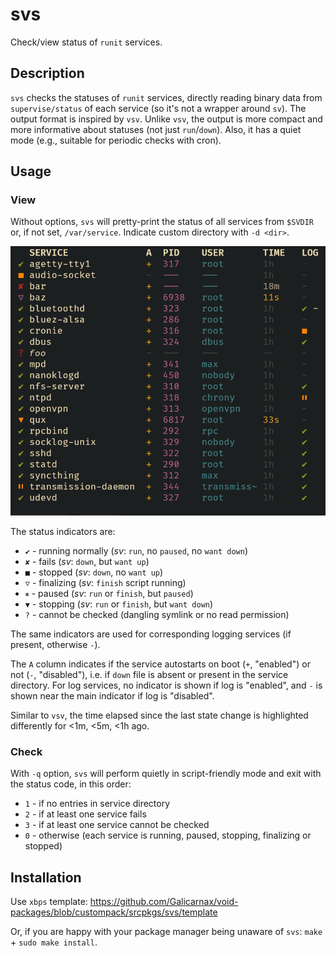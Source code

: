 # svs

Check/view status of `runit` services.

## Description

`svs` checks the statuses of `runit` services, directly reading binary
data from `supervise/status` of each service (so it's not a wrapper
around `sv`). The output format is inspired by `vsv`. Unlike `vsv`,
the output is more compact and more informative about statuses (not
just `run`/`down`). Also, it has a quiet mode (e.g., suitable for
periodic checks with cron).

## Usage

### View

Without options, `svs` will pretty-print the status of all services from
`$SVDIR` or, if not set, `/var/service`. Indicate custom directory with
`-d <dir>`.

<img src="assets/screenshot.png" width="600" />

The status indicators are:

- `✔` - running normally (*sv*: `run`, no `paused`, no `want down`)
- `✘` - fails (*sv*: `down`, but `want up`)
- `■` - stopped (*sv*: `down`, no `want up`)
- `▽` - finalizing (*sv*: `finish` script running)
- `⏸` - paused (*sv*: `run` or `finish`, but `paused`)
- `▼` - stopping (*sv*: `run` or `finish`, but `want down`)
- `?` - cannot be checked (dangling symlink or no read permission)

The same indicators are used for corresponding logging services (if
present, otherwise `-`).

The `A` column indicates if the service autostarts on boot (`+`,
"enabled") or not (`-`, "disabled"), i.e. if `down` file is absent or
present in the service directory. For log services, no indicator is
shown if log is "enabled", and `-` is shown near the main indicator if
log is "disabled".

Similar to `vsv`, the time elapsed since the last state change is
highlighted differently for <1m, <5m, <1h ago.

### Check

With `-q` option, `svs` will perform quietly in script-friendly mode
and exit with the status code, in this order:

- `1` - if no entries in service directory
- `2` - if at least one service fails
- `3` - if at least one service cannot be checked
- `0` - otherwise (each service is running, paused, stopping, finalizing or stopped)


## Installation

Use `xbps` template: https://github.com/Galicarnax/void-packages/blob/custompack/srcpkgs/svs/template

Or, if you are happy with your package manager being unaware of `svs`: `make` + `sudo make install`.
